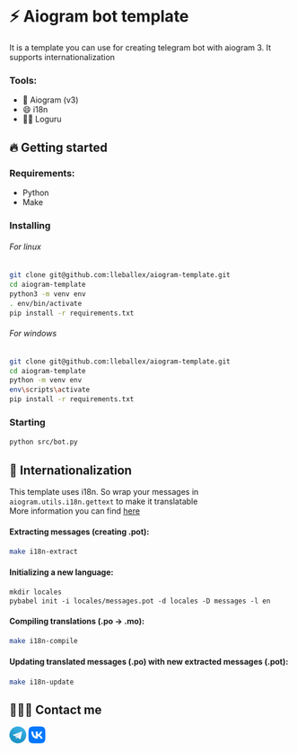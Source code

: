 # ⚡ Aiogram bot template

It is a template you can use for creating telegram bot with aiogram 3. It supports internationalization

### Tools:

- 💪 Aiogram (v3)
- 😄 i18n
- 🤹🏽 Loguru

## 🔥 Getting started

### Requirements:

- Python
- Make

### Installing

###### For linux

```bash
git clone git@github.com:lleballex/aiogram-template.git
cd aiogram-template
python3 -m venv env
. env/bin/activate
pip install -r requirements.txt
```

###### For windows

```bash
git clone git@github.com:lleballex/aiogram-template.git
cd aiogram-template
python -m venv env
env\scripts\activate
pip install -r requirements.txt
```

### Starting

```bash
python src/bot.py
```

## 📖 Internationalization

This template uses i18n. So wrap your messages in `aiogram.utils.i18n.gettext` to make it translatable\
More information you can find [here](https://docs.aiogram.dev/en/dev-3.x/utils/i18n.html#step-3-translate-texts)



#### Extracting messages (creating .pot):

```bash
make i18n-extract
```

#### Initializing a new language:

```
mkdir locales
pybabel init -i locales/messages.pot -d locales -D messages -l en
```

#### Compiling translations (.po -> .mo):

```bash
make i18n-compile
```

#### Updating translated messages (.po) with new extracted messages (.pot):

```bash
make i18n-update
```

## 🙋🏽‍♂️ Contact me

[<img width="30px" title="lleballex | Telegram" src="https://raw.githubusercontent.com/github/explore/main/topics/telegram/telegram.png">](https://t.me/lleballex)
[<img width="30px" title="lleballex | VK" src="https://raw.githubusercontent.com/github/explore/main/topics/vk/vk.png">](https://vk.com/lleballex)
